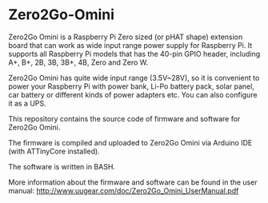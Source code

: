 # Zero2Go-Omini

Zero2Go Omini is a Raspberry Pi Zero sized (or pHAT shape) extension board that can work as wide input range power supply for Raspberry Pi. It supports all Raspberry Pi models that has the 40-pin GPIO header, including A+, B+, 2B, 3B, 3B+, 4B, Zero and Zero W.

Zero2Go Omini has quite wide input range (3.5V~28V), so it is convenient to power your Raspberry Pi with power bank, Li-Po battery pack, solar panel, car battery or different kinds of power adapters etc. You can also configure it as a UPS.

This repository contains the source code of firmware and software for Zero2Go Omini.

The firmware is compiled and uploaded to Zero2Go Omini via Arduino IDE (with ATTinyCore installed).

The software is written in BASH.

More information about the firmware and software can be found in the user manual: http://www.uugear.com/doc/Zero2Go_Omini_UserManual.pdf
